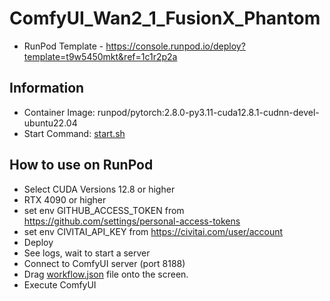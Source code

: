 # ComfyUI_Wan2_1_FusionX_Phantom

- RunPod Template - <https://console.runpod.io/deploy?template=t9w5450mkt&ref=1c1r2p2a>

## Information

- Container Image: runpod/pytorch:2.8.0-py3.11-cuda12.8.1-cudnn-devel-ubuntu22.04
- Start Command: [start.sh](./start.sh)

## How to use on RunPod

- Select CUDA Versions 12.8 or higher
- RTX 4090 or higher
- set env GITHUB_ACCESS_TOKEN from <https://github.com/settings/personal-access-tokens>
- set env CIVITAI_API_KEY from <https://civitai.com/user/account>
- Deploy
- See logs, wait to start a server
- Connect to ComfyUI server (port 8188)
- Drag [workflow.json](https://raw.githubusercontent.com/ampcpmgp/mofugao-lab/refs/heads/main/foundries/ComfyUI_Wan2_1_FusionX_Phantom/workflow.json) file onto the screen.
- Execute ComfyUI

